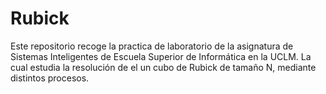 # Rubick

Este repositorio recoge la practica de laboratorio de la asignatura de Sistemas Inteligentes de Escuela Superior de Informática en la UCLM. La cual estudia la resolución de el un cubo de Rubick de tamaño N, mediante distintos procesos.
